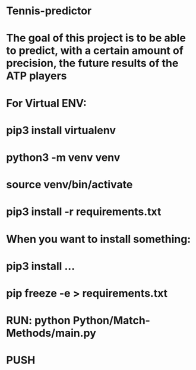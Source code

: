 # Tennis-predictor
# The goal of this project is to be able to predict, with a certain amount of precision, the future results of the ATP players


# For Virtual ENV:

# pip3 install virtualenv
# python3 -m venv venv
# source venv/bin/activate
# pip3 install -r requirements.txt


# When you want to install something: 
# pip3 install ...
# pip freeze -e > requirements.txt

# RUN: python Python/Match-Methods/main.py

# PUSH 